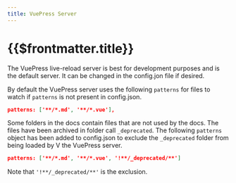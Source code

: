 ```yaml
---
title: VuePress Server
---
```


# {{$frontmatter.title}}

<TocHeader />
<TOC class="table-of-contents" :include-level="[2,3]" />

The VuePress live-reload server is best for development purposes and is the default server. It can be changed in the config.jon file if desired.

By default the VuePress server uses the following `patterns` for files to  watch if `patterns` is not present in config.json.

```json
patterns: ['**/*.md', '**/*.vue'],
```

Some folders in the docs contain files that are not used by the docs. The files have been archived in folder call `_deprecated`. The following `patterns` object has been added to config.json to exclude the `_deprecated` folder from being loaded by V the VuePress server.

```json
patterns: ['**/*.md', '**/*.vue', '!**/_deprecated/**']
```
Note that `'!**/_deprecated/**'` is the exclusion.
